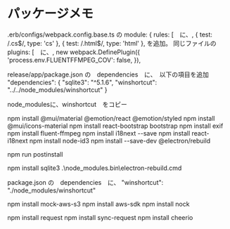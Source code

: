 

# パッケージメモ

.erb/configs/webpack.config.base.ts の  module: {    rules: [　に、,
      { test: /\.cs$/, type: 'cs' },
      { test: /\.html$/, type: 'html' },
を追加。
同じファイルの   plugins: [　に、,
    new webpack.DefinePlugin({
      'process.env.FLUENTFFMPEG_COV': false,
    }),


release/app/package.json の　dependencies　に、　以下の項目を追加
  "dependencies": {
    "sqlite3": "^5.1.6",
    "winshortcut": "../../node_modules/winshortcut"
  }

node_modulesに、winshortcut　をコピー



npm install @mui/material @emotion/react @emotion/styled
npm install @mui/icons-material
npm install react-bootstrap bootstrap
npm install exif
npm install fluent-ffmpeg
npm install i18next --save
npm install react-i18next
npm install node-id3
npm install --save-dev @electron/rebuild

npm run postinstall


npm install sqlite3
.\node_modules\.bin\electron-rebuild.cmd

package.json の　dependencies　に、
    "winshortcut": "./node_modules/winshortcut"

npm install mock-aws-s3
npm install aws-sdk
npm install nock



npm install request
npm install sync-request
npm install cheerio






